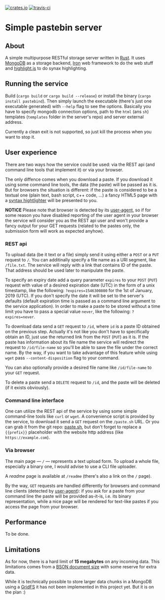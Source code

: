 [![crates.io](https://img.shields.io/crates/v/pastebind.svg)](https://crates.io/crates/pastebind)
[![travis-ci](https://travis-ci.org/mexus/pastebin.svg?branch=master)](https://travis-ci.org/mexus/pastebin)

# Simple pastebin server

## About

A simple multipurpose RESTful storage server written in
[Rust](https://www.rust-lang.org/). It uses [MongoDB](https://www.mongodb.com/)
as a storage backend, [Iron](https://github.com/iron/iron) web framework to do
the web stuff and [highlight.js](https://highlightjs.org/) to do synax
highlighting.

## Running the service

Build (`cargo build` or `cargo build --release`) or install the binary (`cargo
install pastebind`). Then simply launch the executable (there's just one
executable generated) with `--help` flag to see the options. Basically you have
to specify mongodb connection options, path to the `html` (ans `sh`) templates
(`templates` folder in the server's repo) and server external address.

Currently a clean exit is not supported, so just kill the process when you want
to stop it.

## User experience

There are two ways how the service could be used: via the REST api (and command
line tools that implement it) or via your browser.

The only diffence comes when you download a paste. If you download it using some
command line tools, the data (the paste) will be passed as it is. But for
browsers the situation is different: if the paste is considered to be a textual
one (plain text, bash script, c++ code, …) a fancy HTML5 page with a [syntax
hightlighter](https://highlightjs.org/) will be presented to you.

**NOTICE** Please note that browser is detected by its
[user-agent](https://en.wikipedia.org/wiki/User_agent#Use_in_HTTP), so if for
some reason you have disabled reporting of the user agent in your browser the
service will consider you as the REST api user and won't provide a fancy output
for your GET requests (related to the pastes only, the submission form will work
as expected anyhow).

### REST api

To upload data (be it text or a file) simply send it using either a `POST` or a
`PUT` request to `/`. You can additinally specify a file name as a URI segment,
like `/file.txt`. The service will reply with a link that contains ID of the
paste. That address should be used later to manipulate the paste.

To specify an expiry date add a query parameter `expires` to your `POST`
(`PUT`) request with value of a desired expiration date (UTC) in the form of a
unix timestamp, like the following: `?expires=1546300800` for the 1st of
January, 2019 (UTC). If you don't specify the date it will be set to the
server's defaults (default expiration time is passed as a command line argument
to the service application). In order to make a paste to be stored without a
time limit you have to pass a special value `never`, like the following:
`?expires=never`.

To download data send a `GET` request to `/id`, where `id` is a paste ID
obtained on the previous step. Actually it's not like you don't have to
specifically obtain an ID, just use the returned link from the `POST` (`PUT`)
as it is. If the paste has information about its file name the service will
redirect the request to `/id/file-name` so you'll be able to save the file
under the correct name. By the way, if you want to take advantage of this
feature while using `wget` pass `--content-disposition` flag to your command.

You can also optionally provide a desired file name like `/id/file-name` to
your `GET` request.

To delete a paste send a `DELETE` request to `/id`, and the paste will be
deleted (if it exists obviously).

### Command line interface

One can utilize the REST api of the service by using some simple command-line
tools like `curl` or `wget`. A convenience script is provided by the service,
to download it send a `GET` request on the `/paste.sh` URL. Or you can grab it
from the git repo: [paste.sh](templates/paste.sh.tera), but don't forget to
replace a `{{prefix}}` placeholder with the website http address (like
`https://example.com`).

### Via browser

The main page — `/` — represents a text upload form. To upload a whole file,
especially a binary one, I would advise to use a CLI file uploader.

A *readme* page is available at `/readme` (there's also a link on the `/` page).

By the way, `GET` requests are handled differently for browsers and command
line clients (detected by
[user-agent](https://en.wikipedia.org/wiki/User_agent)): if you ask for a paste
from your command line the paste will be provided as-it-is, i.e. its binary
representation, while a nice page will be rendered for text-like pastes if you
access the page from your browser.

## Performance

To be done.

## Limitations

As for now, there is a hard limit of **15 megabytes** on any incoming data. This
limitations comes from a [BSON document
size](https://docs.mongodb.com/manual/reference/limits/) with some reserve for
extra data.

While it is technically possible to store larger data chunks in a MongoDB using
a [GridFS](https://docs.mongodb.com/manual/core/gridfs/) it has not been
implemented in this project yet. But it is on the plan :)
